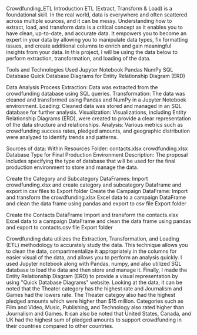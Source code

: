 Crowdfunding_ETL
Introduction
ETL (Extract, Transform & Load) is a foundational skill. In the real world, data is everywhere and often scattered across multiple sources, and it can be messy. Understanding how to extract, load, and transform data is a critical concept as it enables you to have clean, up-to-date, and accurate data. It empowers you to become an expert in your data by allowing you to manipulate data types, fix formatting issues, and create additional columns to enrich and gain meaningful insights from your data. In this project, I will be using the data below to perform extraction, transformation, and loading of the data.


Tools and Technologies Used
Jupyter Notebook
Pandas
NumPy
SQL Database
Quick Database Diagrams for Entity Relationship Diagram (ERD)

Data Analysis Process
Extraction: Data was extracted from the crowdfunding database using SQL queries.
Transformation: The data was cleaned and transformed using Pandas and NumPy in a Jupyter Notebook environment.
Loading: Cleaned data was stored and managed in an SQL database for further analysis.
Visualization: Visualizations, including Entity Relationship Diagrams (ERD), were created to provide a clear representation of the data structure and relationships.
Analysis: Various metrics such as crowdfunding success rates, pledged amounts, and geographic distribution were analyzed to identify trends and patterns.

Sources of data:
Within Resources Folder:
contacts.xlsx
crowdfunding.xlsx
Database Type for Final Production Environment
Description: The proposal includes specifying the type of database that will be used for the final production environment to store and manage the data.



Create the Category and Subcategory DataFrames:
Import crowdfunding.xlsx  and create category and subcategory Dataframe  and export in csv files to Export folder
Create the Campaign DataFrame:
Import and transform the crowdfunding.xlsx Excel data to  a campaign DataFrame and clean the data frame using pandas and export to csv file Export folder

Create the Contacts DataFrame
Import and transform the contacts.xlsx Excel data to  a campaign DataFrame and clean the data frame using pandas and export to contacts.csv file Export folder

Crowdfunding data utilizes the Extraction, Transformation, and Loading (ETL) methodology to accurately study the data. This technique allows you to clean the data, compartmentalize it appropriately in the columns for easier visual of the data, and allows you to perform an analysis quickly. I used Jupyter notebook along with Pandas, numpy, and also utilized SQL database to load the data and then store and manage it. Finally, I made the Entity Relationship Diagram (ERD) to provide a visual representation by using "Quick Database Diagrams" website. Looking at the data, it can be noted that the Theater category has the highest rate and Journalism and Games had the lowers rate. The Theater categoy also had the highest pledged amounts which were higher than $15 million. Categories such as Film and Video, Music, Publishing, and Technology also rated higher than Journalism and Games. It can also be noted that United States, Canada, and UK had the highest sum of pledged amounts to support crowdfunding in their countries compared to other countries.

